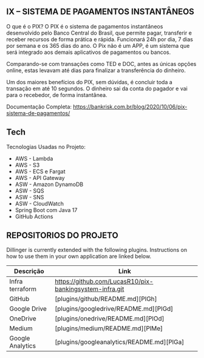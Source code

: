 ## IX – SISTEMA DE PAGAMENTOS INSTANTÂNEOS

O que é o PIX?
O PIX é o sistema de pagamentos instantâneos desenvolvido pelo Banco Central do Brasil, que permite pagar, transferir e receber recursos de forma prática e rápida. Funcionará 24h por dia, 7 dias por semana e os 365 dias do ano. O Pix não é um APP, é um sistema que será integrado aos demais aplicativos de pagamentos ou bancos.

Comparando-se com transações como TED e DOC, antes as únicas opções online, estas levavam até dias para finalizar a transferência do dinheiro.

Um dos maiores benefícios do PIX, sem dúvidas, é concluir toda a transação em até 10 segundos. O dinheiro sai da conta do pagador e vai para o recebedor, de forma instantânea.

Documentação Completa: 
https://bankrisk.com.br/blog/2020/10/06/pix-sistema-de-pagamentos/

## Tech

Tecnologias Usadas no Projeto:

-  AWS - Lambda
-  AWS - S3
-  AWS - ECS e Fargat
-  AWS - API Gateway
-  ASW - Amazon DynamoDB
-  ASW - SQS
-  ASW - SNS
-  ASW - CloudWatch 
-  Spring Boot com Java 17
-  GitHub Actions

## REPOSITORIOS DO PROJETO

Dillinger is currently extended with the following plugins.
Instructions on how to use them in your own application are linked below.

| Descrição | Link |
| ------ | ------ |
| Infra terraform | https://github.com/LucasR10/pix-bankingsystem-infra.git |
| GitHub | [plugins/github/README.md][PlGh] |
| Google Drive | [plugins/googledrive/README.md][PlGd] |
| OneDrive | [plugins/onedrive/README.md][PlOd] |
| Medium | [plugins/medium/README.md][PlMe] |
| Google Analytics | [plugins/googleanalytics/README.md][PlGa] |

